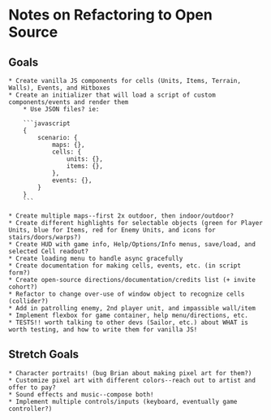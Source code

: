 # Notes on Refactoring to Open Source


## Goals

    * Create vanilla JS components for cells (Units, Items, Terrain, Walls), Events, and Hitboxes
    * Create an initializer that will load a script of custom components/events and render them
        * Use JSON files? ie:

        ```javascript
        {
            scenario: {
                maps: {},
                cells: {
                    units: {},
                    items: {},
                },
                events: {},
            }
        }
        ```
        
    * Create multiple maps--first 2x outdoor, then indoor/outdoor?
    * Create different highlights for selectable objects (green for Player Units, blue for Items, red for Enemy Units, and icons for stairs/doors/warps?)
    * Create HUD with game info, Help/Options/Info menus, save/load, and selected Cell readout?
    * Create loading menu to handle async gracefully
    * Create documentation for making cells, events, etc. (in script form?)
    * Create open-source directions/documentation/credits list (+ invite cohort?)
    * Refactor to change over-use of window object to recognize cells (collider?)
    * Add in patrolling enemy, 2nd player unit, and impassible wall/item
    * Implement flexbox for game container, help menu/directions, etc.
    * TESTS!! worth talking to other devs (Sailor, etc.) about WHAT is worth testing, and how to write them for vanilla JS!


## Stretch Goals

    * Character portraits! (bug Brian about making pixel art for them?)
    * Customize pixel art with different colors--reach out to artist and offer to pay?
    * Sound effects and music--compose both!
    * Implement multiple controls/inputs (keyboard, eventually game controller?)